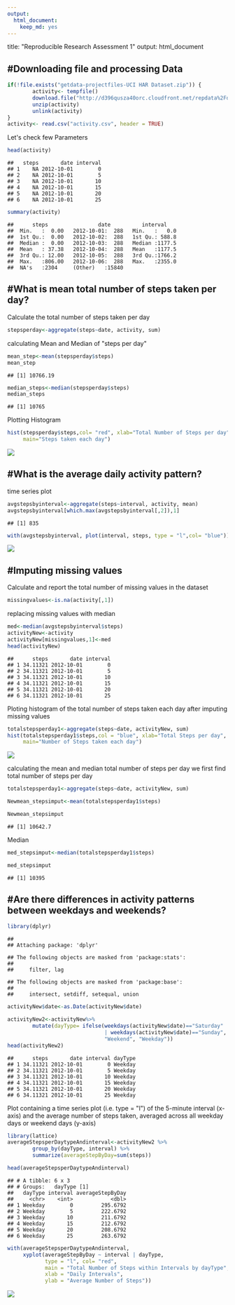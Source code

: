 ```yaml
---
output: 
  html_document: 
    keep_md: yes
---
```


title: "Reproducible Research Assessment 1"
output: html_document


#Downloading file and processing Data
-----------------------------------------------------------------



```r
if(!file.exists("getdata-projectfiles-UCI HAR Dataset.zip")) {
        activity<- tempfile()
        download.file("http://d396qusza40orc.cloudfront.net/repdata%2Fdata%2Factivity.zip",activity)
        unzip(activity)
        unlink(activity)
}
activity<- read.csv("activity.csv", header = TRUE)
```

Let's check few Parameters


```r
head(activity)
```

```
##   steps       date interval
## 1    NA 2012-10-01        0
## 2    NA 2012-10-01        5
## 3    NA 2012-10-01       10
## 4    NA 2012-10-01       15
## 5    NA 2012-10-01       20
## 6    NA 2012-10-01       25
```

```r
summary(activity)
```

```
##      steps                date          interval     
##  Min.   :  0.00   2012-10-01:  288   Min.   :   0.0  
##  1st Qu.:  0.00   2012-10-02:  288   1st Qu.: 588.8  
##  Median :  0.00   2012-10-03:  288   Median :1177.5  
##  Mean   : 37.38   2012-10-04:  288   Mean   :1177.5  
##  3rd Qu.: 12.00   2012-10-05:  288   3rd Qu.:1766.2  
##  Max.   :806.00   2012-10-06:  288   Max.   :2355.0  
##  NA's   :2304     (Other)   :15840
```

#What is mean total number of steps taken per day?
---------------------------------------------------
Calculate the total number of steps taken per day


```r
stepsperday<-aggregate(steps~date, activity, sum)
```

calculating Mean and Median of "steps per day"


```r
mean_step<-mean(stepsperday$steps)
mean_step
```

```
## [1] 10766.19
```

```r
median_steps<-median(stepsperday$steps)
median_steps
```

```
## [1] 10765
```

Plotting Histogram

```r
hist(stepsperday$steps,col= "red", xlab="Total Number of Steps per day", ylab="Number of Days",
     main="Steps taken each day")
```

![](PA1_template_files/figure-html/unnamed-chunk-5-1.png)<!-- -->

#What is the average daily activity pattern?
---------------------------------------------------
time series plot


```r
avgstepsbyinterval<-aggregate(steps~interval, activity, mean)
avgstepsbyinterval[which.max(avgstepsbyinterval[,2]),1]
```

```
## [1] 835
```

```r
with(avgstepsbyinterval, plot(interval, steps, type = "l",col= "blue"))
```

![](PA1_template_files/figure-html/unnamed-chunk-6-1.png)<!-- -->

#Imputing missing values
----------------------------------------------------
Calculate and report the total number of missing values in the dataset


```r
missingvalues<-is.na(activity[,1])
```
replacing missing values with median


```r
med<-median(avgstepsbyinterval$steps)
activityNew<-activity
activityNew[missingvalues,1]<-med
head(activityNew)
```

```
##      steps       date interval
## 1 34.11321 2012-10-01        0
## 2 34.11321 2012-10-01        5
## 3 34.11321 2012-10-01       10
## 4 34.11321 2012-10-01       15
## 5 34.11321 2012-10-01       20
## 6 34.11321 2012-10-01       25
```

Ploting histogram of the total number of steps taken each day 
after imputing missing values
 

```r
totalstepsperday1<-aggregate(steps~date, activityNew, sum)
hist(totalstepsperday1$steps,col = "blue", xlab="Total Steps per day", ylab="Days", 
     main="Number of Steps taken each day")
```

![](PA1_template_files/figure-html/unnamed-chunk-9-1.png)<!-- -->

calculating the mean and median total number of steps per day 
we first find total number of steps per day


```r
totalstepsperday1<-aggregate(steps~date, activityNew, sum)

Newmean_stepsimput<-mean(totalstepsperday1$steps)

Newmean_stepsimput
```

```
## [1] 10642.7
```

Median


```r
med_stepsimput<-median(totalstepsperday1$steps)

med_stepsimput
```

```
## [1] 10395
```

#Are there differences in activity patterns between weekdays and weekends?
-----------------------------------------------------------------------------

```r
library(dplyr)
```

```
## 
## Attaching package: 'dplyr'
```

```
## The following objects are masked from 'package:stats':
## 
##     filter, lag
```

```
## The following objects are masked from 'package:base':
## 
##     intersect, setdiff, setequal, union
```

```r
activityNew$date<-as.Date(activityNew$date)

activityNew2<-activityNew%>%
        mutate(dayType= ifelse(weekdays(activityNew$date)=="Saturday" 
                               | weekdays(activityNew$date)=="Sunday",
                               "Weekend", "Weekday"))
head(activityNew2)
```

```
##      steps       date interval dayType
## 1 34.11321 2012-10-01        0 Weekday
## 2 34.11321 2012-10-01        5 Weekday
## 3 34.11321 2012-10-01       10 Weekday
## 4 34.11321 2012-10-01       15 Weekday
## 5 34.11321 2012-10-01       20 Weekday
## 6 34.11321 2012-10-01       25 Weekday
```

Plot containing a time series plot (i.e. type = "l") of the 5-minute interval (x-axis) 
and the average number of steps taken,
averaged across all weekday days or weekend days (y-axis)


```r
library(lattice)
averageStepsperDaytypeAndinterval<-activityNew2 %>%
        group_by(dayType, interval) %>%
        summarize(averageStepByDay=sum(steps))

head(averageStepsperDaytypeAndinterval)
```

```
## # A tibble: 6 x 3
## # Groups:   dayType [1]
##   dayType interval averageStepByDay
##     <chr>    <int>            <dbl>
## 1 Weekday        0         295.6792
## 2 Weekday        5         222.6792
## 3 Weekday       10         211.6792
## 4 Weekday       15         212.6792
## 5 Weekday       20         208.6792
## 6 Weekday       25         263.6792
```

```r
with(averageStepsperDaytypeAndinterval, 
     xyplot(averageStepByDay ~ interval | dayType, 
            type = "l", col= "red",      
            main = "Total Number of Steps within Intervals by dayType",
            xlab = "Daily Intervals",
            ylab = "Average Number of Steps"))
```

![](PA1_template_files/figure-html/unnamed-chunk-13-1.png)<!-- -->





